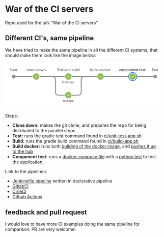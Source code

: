 # War of the CI servers

Repo used for the talk "War of the CI servers"

## Different CI's, same pipeline

We have tried to make the same pipeline in all the different CI systems, that should make them look like the image below:

![The general pipeline.](img/frontpage.png)

Steps:

* **Clone down:** makes the git clone, and prepares the repo for being distributed to the parallel steps
* **Test:** runs the gradle test command found in [ci/unit-test-app.sh](ci/unit-test-app.sh)
* **Build:** runs the gradle build command found in [ci/build-app.sh](ci/build-app.sh)
* **Build docker:** runs both [building of the docker image](ci/build-docker.sh), and [pushes it up to the hub](ci/push-docker.sh)
* **Component test:** runs a [docker-compose file](component-test/docker-compose.yml) with a [python test](component-test/test_app.py) to test the application.

Link to the pipelines:

* [Jenkinsfile pipeline](Jenkinsfile) written in declarative pipeline
* [GitlabCI](.gitlab-ci.yml)
* [CirleCI](.circleci/config.yml)
* [Github Actions](.github/workflows/gradle.yml)

## feedback and pull request

I would love to have more CI examples doing the same pipeline for comparison. PR are very welcome!